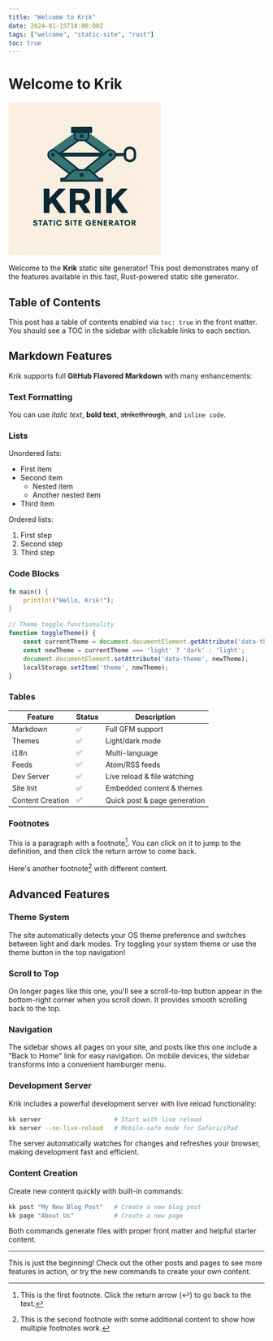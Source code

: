 ```yaml
---
title: "Welcome to Krik"
date: 2024-01-15T10:00:00Z
tags: ["welcome", "static-site", "rust"]
toc: true
---
```


# Welcome to Krik

![Krik logo](../images/krik.png)

Welcome to the **Krik** static site generator! This post demonstrates many of the features available in this fast, Rust-powered static site generator.

## Table of Contents

This post has a table of contents enabled via `toc: true` in the front matter. You should see a TOC in the sidebar with clickable links to each section.

## Markdown Features

Krik supports full **GitHub Flavored Markdown** with many enhancements:

### Text Formatting

You can use *italic text*, **bold text**, ~~strikethrough~~, and `inline code`.

### Lists

Unordered lists:
- First item
- Second item
  - Nested item
  - Another nested item
- Third item

Ordered lists:
1. First step
2. Second step
3. Third step

### Code Blocks

```rust
fn main() {
    println!("Hello, Krik!");
}
```

```javascript
// Theme toggle functionality
function toggleTheme() {
    const currentTheme = document.documentElement.getAttribute('data-theme') || 'light';
    const newTheme = currentTheme === 'light' ? 'dark' : 'light';
    document.documentElement.setAttribute('data-theme', newTheme);
    localStorage.setItem('theme', newTheme);
}
```

### Tables

| Feature | Status | Description |
|---------|--------|-------------|
| Markdown | ✅ | Full GFM support |
| Themes | ✅ | Light/dark mode |
| i18n | ✅ | Multi-language |
| Feeds | ✅ | Atom/RSS feeds |
| Dev Server | ✅ | Live reload & file watching |
| Site Init | ✅ | Embedded content & themes |
| Content Creation | ✅ | Quick post & page generation |

### Footnotes

This is a paragraph with a footnote[^1]. You can click on it to jump to the definition, and then click the return arrow to come back.

Here's another footnote[^second] with different content.

## Advanced Features

### Theme System

The site automatically detects your OS theme preference and switches between light and dark modes. Try toggling your system theme or use the theme button in the top navigation!

### Scroll to Top

On longer pages like this one, you'll see a scroll-to-top button appear in the bottom-right corner when you scroll down. It provides smooth scrolling back to the top.

### Navigation

The sidebar shows all pages on your site, and posts like this one include a "Back to Home" link for easy navigation. On mobile devices, the sidebar transforms into a convenient hamburger menu.

### Development Server

Krik includes a powerful development server with live reload functionality:

```bash
kk server                    # Start with live reload
kk server --no-live-reload   # Mobile-safe mode for Safari/iPad
```

The server automatically watches for changes and refreshes your browser, making development fast and efficient.

### Content Creation

Create new content quickly with built-in commands:

```bash
kk post "My New Blog Post"   # Create a new blog post
kk page "About Us"           # Create a new page
```

Both commands generate files with proper front matter and helpful starter content.

---

This is just the beginning! Check out the other posts and pages to see more features in action, or try the new commands to create your own content.

[^1]: This is the first footnote. Click the return arrow (↩) to go back to the text.

[^second]: This is the second footnote with some additional content to show how multiple footnotes work.
